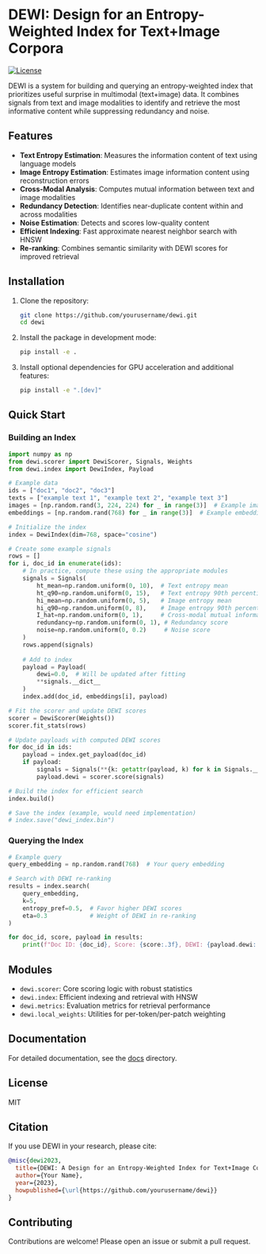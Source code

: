 # DEWI: Design for an Entropy-Weighted Index for Text+Image Corpora

[![License](https://img.shields.io/badge/License-Apache_2.0-blue.svg)](https://opensource.org/licenses/Apache-2.0)

DEWI is a system for building and querying an entropy-weighted index that prioritizes useful surprise in multimodal (text+image) data. It combines signals from text and image modalities to identify and retrieve the most informative content while suppressing redundancy and noise.

## Features

- **Text Entropy Estimation**: Measures the information content of text using language models
- **Image Entropy Estimation**: Estimates image information content using reconstruction errors
- **Cross-Modal Analysis**: Computes mutual information between text and image modalities
- **Redundancy Detection**: Identifies near-duplicate content within and across modalities
- **Noise Estimation**: Detects and scores low-quality content
- **Efficient Indexing**: Fast approximate nearest neighbor search with HNSW
- **Re-ranking**: Combines semantic similarity with DEWI scores for improved retrieval

## Installation

1. Clone the repository:
   ```bash
   git clone https://github.com/yourusername/dewi.git
   cd dewi
   ```

2. Install the package in development mode:
   ```bash
   pip install -e .
   ```

3. Install optional dependencies for GPU acceleration and additional features:
   ```bash
   pip install -e ".[dev]"
   ```

## Quick Start

### Building an Index

```python
import numpy as np
from dewi.scorer import DewiScorer, Signals, Weights
from dewi.index import DewiIndex, Payload

# Example data
ids = ["doc1", "doc2", "doc3"]
texts = ["example text 1", "example text 2", "example text 3"]
images = [np.random.rand(3, 224, 224) for _ in range(3)]  # Example image tensors
embeddings = [np.random.rand(768) for _ in range(3)]  # Example embeddings

# Initialize the index
index = DewiIndex(dim=768, space="cosine")

# Create some example signals
rows = []
for i, doc_id in enumerate(ids):
    # In practice, compute these using the appropriate modules
    signals = Signals(
        ht_mean=np.random.uniform(0, 10),  # Text entropy mean
        ht_q90=np.random.uniform(0, 15),   # Text entropy 90th percentile
        hi_mean=np.random.uniform(0, 5),   # Image entropy mean
        hi_q90=np.random.uniform(0, 8),    # Image entropy 90th percentile
        I_hat=np.random.uniform(0, 1),     # Cross-modal mutual information
        redundancy=np.random.uniform(0, 1), # Redundancy score
        noise=np.random.uniform(0, 0.2)     # Noise score
    )
    rows.append(signals)
    
    # Add to index
    payload = Payload(
        dewi=0.0,  # Will be updated after fitting
        **signals.__dict__
    )
    index.add(doc_id, embeddings[i], payload)

# Fit the scorer and update DEWI scores
scorer = DewiScorer(Weights())
scorer.fit_stats(rows)

# Update payloads with computed DEWI scores
for doc_id in ids:
    payload = index.get_payload(doc_id)
    if payload:
        signals = Signals(**{k: getattr(payload, k) for k in Signals.__annotations__})
        payload.dewi = scorer.score(signals)

# Build the index for efficient search
index.build()

# Save the index (example, would need implementation)
# index.save("dewi_index.bin")
```

### Querying the Index

```python
# Example query
query_embedding = np.random.rand(768)  # Your query embedding

# Search with DEWI re-ranking
results = index.search(
    query_embedding, 
    k=5, 
    entropy_pref=0.5,  # Favor higher DEWI scores
    eta=0.3            # Weight of DEWI in re-ranking
)

for doc_id, score, payload in results:
    print(f"Doc ID: {doc_id}, Score: {score:.3f}, DEWI: {payload.dewi:.3f}")
```

## Modules

- `dewi.scorer`: Core scoring logic with robust statistics
- `dewi.index`: Efficient indexing and retrieval with HNSW
- `dewi.metrics`: Evaluation metrics for retrieval performance
- `dewi.local_weights`: Utilities for per-token/per-patch weighting

## Documentation

For detailed documentation, see the [docs](docs/) directory.

## License

MIT

## Citation

If you use DEWI in your research, please cite:

```bibtex
@misc{dewi2023,
  title={DEWI: A Design for an Entropy-Weighted Index for Text+Image Corpora},
  author={Your Name},
  year={2023},
  howpublished={\url{https://github.com/yourusername/dewi}}
}
```

## Contributing

Contributions are welcome! Please open an issue or submit a pull request.

